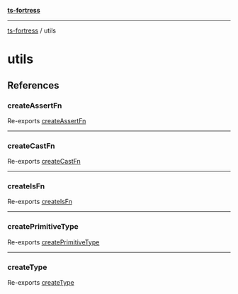 [**ts-fortress**](README.md)

---

[ts-fortress](README.md) / utils

# utils

## References

### createAssertFn

Re-exports [createAssertFn](utils/create-assert-fn.md#createassertfn)

---

### createCastFn

Re-exports [createCastFn](utils/create-cast-fn.md#createcastfn)

---

### createIsFn

Re-exports [createIsFn](utils/create-is-fn.md#createisfn)

---

### createPrimitiveType

Re-exports [createPrimitiveType](utils/create-primitive-type.md#createprimitivetype)

---

### createType

Re-exports [createType](utils/create-type.md#createtype)
